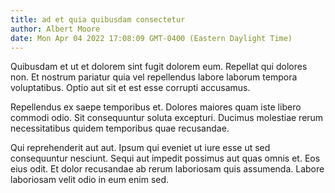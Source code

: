 ```yaml
---
title: ad et quia quibusdam consectetur
author: Albert Moore
date: Mon Apr 04 2022 17:08:09 GMT-0400 (Eastern Daylight Time)
---
```

Quibusdam et ut et dolorem sint fugit dolorem eum. Repellat qui dolores non. Et nostrum pariatur quia vel repellendus labore laborum tempora voluptatibus. Optio aut sit et est esse corrupti accusamus.

 Repellendus ex saepe temporibus et. Dolores maiores quam iste libero commodi odio. Sit consequuntur soluta excepturi. Ducimus molestiae rerum necessitatibus quidem temporibus quae recusandae.

 Qui reprehenderit aut aut. Ipsum qui eveniet ut iure esse ut sed consequuntur nesciunt. Sequi aut impedit possimus aut quas omnis et. Eos eius odit. Et dolor recusandae ab rerum laboriosam quis assumenda. Labore laboriosam velit odio in eum enim sed.
